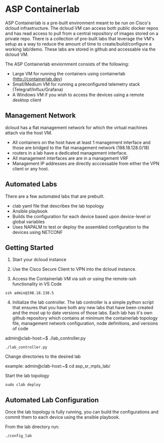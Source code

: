 # ASP Containerlab

ASP Containerlab is a pre-built environment meant to be run on Cisco's dcloud infrastructure.  The dcloud VM can access both public docker repos and has read access to pull from a  central repository of images stored on a private repo.  There is a collection of pre-built labs that leverage the VM's setup as a way to reduce the amount of time to create/build/configure a working lab/demo. These labs are stored in github and accessable via the dcloud VM. 

The ASP Containerlab enviornment consists of the following:
- Large VM for running the containers using containerlab (http://containerlab.dev)
- Small/Medium VM for running a preconfigured telemetry stack (Telegraf/Influx/Grafana)
- A Windows VM if you wish to access the devices using a remote desktop client

## Management Network
dcloud has a flat management network for which the virtual machines attach via the host VM.  
- All containers on the host have at least 1 management interface and those are bridged to the flat management network (198.18.128.0/18)
- routers in a lab have a dedicated management interface. 
- All management interfaces are are in a management VRF
- Management IP addresses are directly acccessable from either the VPN client or any host. 

## Automated Labs
There are a few automated labs that are prebuilt.  
- clab yaml file that describes the lab topology
- Ansible playbook 
- Builds the configuration for each device based upon device-level or global variables
- Uses NAPALM to test or deploy the assembled configuration to the devices using NETCONF

## Getting Started
1. Start your dcloud instance

2. Use the Cisco Secure Client to VPN into the dcloud instance.  

3. Access the Containerlab VM via ssh or using the remote-ssh functionality in VS Code
```
ssh admin@198.18.130.5
```

4. Initialize the lab controller.
The lab controller is a simple python script that ensures that you have both any new labs that have been created and the most up to date versions of those labs.
Each lab has it's own github repository which contains at minimum the containerlab topology file, management network configuration, node definitions, and versions of code

admin@clab-host:~$ ./lab_controller.py

```
./lab_controller.py
```

Change directories to the desired lab

example: 
admin@clab-host:~$ cd asp_sr_mpls_lab/

Start the lab topology 
```
sudo clab deploy
```

## Automated Lab Configuration 
Once the lab topology is fully running, you can build the configurations and commit them to each device using the ansible playbook. 

From the lab directory run:

```
./config_lab
```


